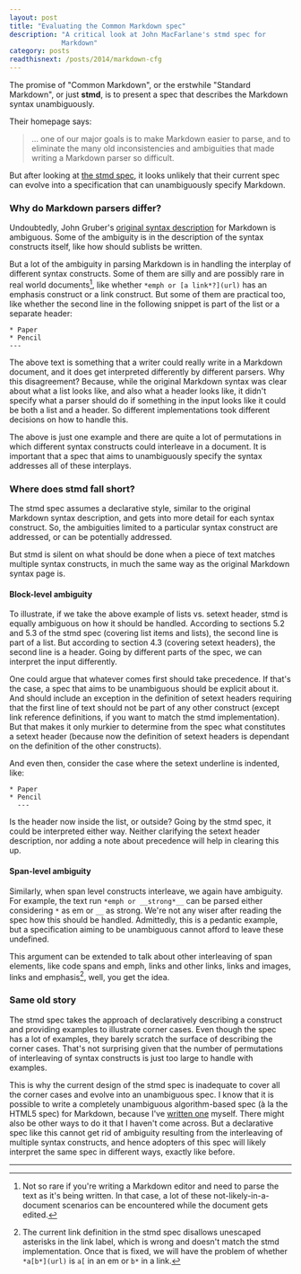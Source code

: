 ```yaml
---
layout: post
title: "Evaluating the Common Markdown spec"
description: "A critical look at John MacFarlane's stmd spec for
             Markdown"
category: posts
readthisnext: /posts/2014/markdown-cfg
---
```


The promise of "Common Markdown", or the erstwhile "Standard Markdown",
or just **stmd**, is to present a spec that describes the Markdown
syntax unambiguously. 

Their homepage says:

> ... one of our major goals is to make Markdown easier to parse, and to
> eliminate the many old inconsistencies and ambiguities that made writing
> a Markdown parser so difficult.

But after looking at [the stmd spec][stmd_spec], it looks unlikely
that their current spec can evolve into a specification that can
unambiguously specify Markdown.

### Why do Markdown parsers differ?

Undoubtedly, John Gruber's [original syntax description] for Markdown is
ambiguous. Some of the ambiguity is in the description of the syntax
constructs itself, like how should sublists be written.

But a lot of the ambiguity in parsing Markdown is in handling the
interplay of different syntax constructs. Some of them are silly and
are possibly rare in real world documents[^1], like
whether `*emph or [a link*?](url)` has an emphasis construct or a link
construct. But some of them are practical too, like whether the second
line in the following snippet is part of the list or a separate header:

~~~
* Paper
* Pencil
---
~~~

The above text is something that a writer could really write in a
Markdown document, and it does get interpreted differently by different
parsers. Why this disagreement? Because, while the original Markdown
syntax was clear about what a list looks like, and also what a header
looks like, it didn't specify what a parser should do if something in
the input looks like it could be both a list and a header. So different
implementations took different decisions on how to handle this.

The above is just one example and there are quite a lot of permutations
in which different syntax constructs could interleave in a document. It
is important that a spec that aims to unambiguously specify the syntax
addresses all of these interplays.

### Where does stmd fall short?

The stmd spec assumes a declarative style, similar to the original
Markdown syntax description, and gets into more detail for each syntax
construct. So, the ambiguities limited to a particular syntax construct
are addressed, or can be potentially addressed.

But stmd is silent on what should be done when a piece of text matches
multiple syntax constructs, in much the same way as the original
Markdown syntax page is.

#### Block-level ambiguity

To illustrate, if we take the above example of lists vs. setext header,
stmd is equally ambiguous on how it should be handled. According to
sections 5.2 and 5.3 of the stmd spec (covering list items and lists),
the second line is part of a list. But according to section 4.3
(covering setext headers), the second line is a header. Going by
different parts of the spec, we can interpret the input differently.

One could argue that whatever comes first should take precedence. If
that's the case, a spec that aims to be unambiguous should be explicit
about it. And should include an exception in the definition of setext
headers requiring that the first line of text should not be part of any
other construct (except link reference definitions, if you want to match
the stmd implementation). But that makes it only murkier to determine
from the spec what constitutes a setext header (because now the
definition of setext headers is dependant on the definition of the other
constructs).

And even then, consider the case where the setext underline is indented,
like:

~~~
* Paper
* Pencil
  ---
~~~

Is the header now inside the list, or outside? Going by the stmd spec,
it could be interpreted either way. Neither clarifying the setext
header description, nor adding a note about precedence will help in
clearing this up.

#### Span-level ambiguity

Similarly, when span level constructs interleave, we again have
ambiguity. For example, the text run `*emph or __strong*__` can be
parsed either considering `*` as em or `__` as strong. We're not any
wiser after reading the spec how this should be handled. Admittedly,
this is a pedantic example, but a specification aiming to be unambiguous
cannot afford to leave these undefined.

This argument can be extended to talk about other interleaving of span elements,
like code spans and emph, links and other links, links and images, links
and emphasis[^2], well, you get the idea.

### Same old story

The stmd spec takes the approach of declaratively describing a construct
and providing examples to illustrate corner cases. Even though the spec
has a lot of examples, they barely scratch the surface of describing the
corner cases. That's not surprising given that the number of
permutations of interleaving of syntax constructs is just too large to
handle with examples.

This is why the current design of the stmd spec is inadequate to cover
all the corner cases and evolve into an unambiguous spec. I know that it
is possible to write a completely unambiguous algorithm-based spec (à la
the HTML5 spec) for Markdown, because I've [written one][vfmd] myself.
There might also be other ways to do it that I haven't come across. But
a declarative spec like this cannot get rid of ambiguity resulting from
the interleaving of multiple syntax constructs, and hence adopters of
this spec will likely interpret the same spec in different ways, exactly
like before.

[stmd]: http://jgm.github.io/stmd/
[stmd_spec]: http://jgm.github.io/stmd/spec.html
[original syntax description]: http://daringfireball.net/projects/markdown/syntax
[vfmd]: http://www.vfmd.org/

---

[^1]: Not so rare if you're writing a Markdown editor and need to parse
      the text as it's being written. In that case, a lot of these
      not-likely-in-a-document scenarios can be encountered while the
      document gets edited.

[^2]: The current link definition in the stmd spec disallows unescaped
      asterisks in the link label, which is wrong and doesn't match the stmd
      implementation. Once that is fixed, we will have the problem of whether
      `*a[b*](url)` is `a[` in an em or `b*` in a link.

